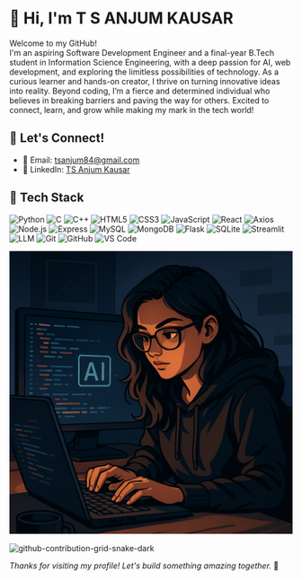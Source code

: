 
# 👋 Hi, I'm T S ANJUM KAUSAR

Welcome to my GitHub! <br>
I'm an aspiring Software Development Engineer and a final-year B.Tech student in Information Science Engineering, with a deep passion for AI, web development, and exploring the limitless possibilities of technology. As a curious learner and hands-on creator, I thrive on turning innovative ideas into reality. Beyond coding, I’m a fierce and determined individual who believes in breaking barriers and paving the way for others. Excited to connect, learn, and grow while making my mark in the tech world!



## 💬 Let's Connect!

- 📧 Email: [tsanjum84@gmail.com](mailto:tsanjum84@gmail.com)
- 💼 LinkedIn: [TS Anjum Kausar](https://www.linkedin.com/in/ts-anjum-kausar-303b49270/)


## 🔧 Tech Stack
![Python](https://img.shields.io/badge/Python-3776AB?style=flat&logo=python&logoColor=white)
![C](https://img.shields.io/badge/C-00599C?style=flat&logo=c&logoColor=white)
![C++](https://img.shields.io/badge/C++-00599C?style=flat&logo=c%2B%2B&logoColor=white)
![HTML5](https://img.shields.io/badge/HTML5-E34F26?style=flat&logo=html5&logoColor=white)
![CSS3](https://img.shields.io/badge/CSS3-1572B6?style=flat&logo=css3&logoColor=white)
![JavaScript](https://img.shields.io/badge/JavaScript-F7DF1E?style=flat&logo=javascript&logoColor=black)
![React](https://img.shields.io/badge/React-20232A?style=flat&logo=react&logoColor=61DAFB)
![Axios](https://img.shields.io/badge/Axios-5A29E4?style=flat&logo=axios&logoColor=white)
![Node.js](https://img.shields.io/badge/Node.js-339933?style=flat&logo=nodedotjs&logoColor=white)
![Express](https://img.shields.io/badge/Express-000000?style=flat&logo=express&logoColor=white)
![MySQL](https://img.shields.io/badge/MySQL-4479A1?style=flat&logo=mysql&logoColor=white)
![MongoDB](https://img.shields.io/badge/MongoDB-4EA94B?style=flat&logo=mongodb&logoColor=white)
![Flask](https://img.shields.io/badge/Flask-000000?style=flat&logo=flask&logoColor=white)
![SQLite](https://img.shields.io/badge/SQLite-003B57?style=flat&logo=sqlite&logoColor=white)
![Streamlit](https://img.shields.io/badge/Streamlit-FF4B4B?style=flat&logo=streamlit&logoColor=white)
![LLM](https://img.shields.io/badge/LLM-4B8BBE?style=flat)
![Git](https://img.shields.io/badge/Git-F05032?style=flat&logo=git&logoColor=white)
![GitHub](https://img.shields.io/badge/GitHub-181717?style=flat&logo=github&logoColor=white)
![VS Code](https://img.shields.io/badge/VS%20Code-007ACC?style=flat&logo=visual-studio-code&logoColor=white)



![Girl Coding](./meme1.png)


![github-contribution-grid-snake-dark](https://github.com/user-attachments/assets/d1774ee3-bae4-4ffa-9ca5-691f3de56079)


_Thanks for visiting my profile! Let's build something amazing together._ 🚀


